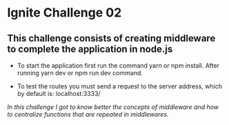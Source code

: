 # Ignite Challenge 02

## This challenge consists of creating middleware to complete the application in node.js

- To start the application first run the command yarn or npm install. After running yarn dev or npm run dev command.

- To test the routes you must send a request to the server address, which by default is: localhost:3333/


*In this challenge I got to know better the concepts of middleware and how to centralize functions that are repeated in middlewares.*
